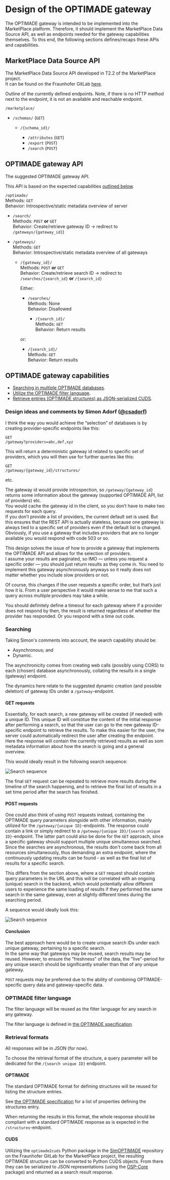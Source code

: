 # Design of the OPTIMADE gateway

The OPTIMADE gateway is intended to be implemented into the MarketPlace platform.
Therefore, it should implement the MarketPlace Data Source API, as well as endpoints needed for the gateway capabilities themselves.
To this end, the following sections defines/recaps these APIs and capabilities.

## MarketPlace Data Source API

The MarketPlace Data Source API developed in T2.2 of the MarketPlace project.  
It can be found on the Fraunhofer GitLab [here](https://gitlab.cc-asp.fraunhofer.de/MarketPlace/grantadatasourceapi).

Outline of the currently defined endpoints.
Note, if there is no HTTP method next to the endpoint, it is not an available and reachable endpoint.

`/marketplace/`

- `/schemas/` (`GET`)

  - `/{schema_id}/`

    - `/attributes` (`GET`)
    - `/export` (`POST`)
    - `/search` (`POST`)

## OPTIMADE gateway API

The suggested OPTIMADE gateway API.

This API is based on the expected capabilities [outlined below](#OPTIMADE-gateway-capabilities).

`/optimade/`  
Methods: `GET`  
Behavior: Introspective/static metadata overview of server

- `/search/`  
  Methods: `POST` **or** `GET`  
  Behavior: Create/retrieve gateway ID -> redirect to `/gateways/{gateway_id}`)

- `/gateways/`  
  Methods: `GET`  
  Behavior: Introspective/static metadata overview of all gateways

  - `/{gateway_id}/`  
    Methods: `POST` **or** `GET`  
    Behavior: Create/retrieve search ID -> redirect to `/searches/{search_id}` **or** `/{search_id}`

    Either:

    - `/searches/`  
      Methods: None  
      Behavior: Disallowed

      - `/{search_id}/`  
        Methods: `GET`  
        Behavior: Return results

    or:

    - `/{search_id}/`  
        Methods: `GET`  
        Behavior: Return results

## OPTIMADE gateway capabilities

- [Searching in multiple OPTIMADE databases](#Searching).
- [Utilize the OPTIMADE filter language](#OPTIMADE-filter-language).
- [Retrieve entries (OPTIMADE structures) as JSON-serialized CUDS](#Retrieval-formats).

### Design ideas and comments by Simon Adorf ([@csadorf](https://github.com/csadorf))

I think the way you would achieve the “selection” of databases is by creating provider-specific endpoints like this:

```console
GET
/gateway?providers=abc,def,xyz
```

This will return a deterministic gateway id related to specific set of providers, which you will then use for further queries like this:

```console
GET
/gateway/{gateway_id}/structures/
```

etc.

The gateway id would provide introspection, so `/gateway/{gateway_id}` returns some information about the gateway (supported OPTIMADE API, list of providers) etc.  
You would cache the gateway id in the client, so you don’t have to make two requests for each query.  
If you don’t provide a list of providers, the current default set is used.
But this ensures that the REST API is actually stateless, because one gateway is always tied to a specific set of providers even if the default list is changed.
Obviously, if you use a gateway that includes providers that are no longer available you would respond with code 503 or so.

This design solves the issue of how to provide a gateway that implements the OPTIMADE API and allows for the selection of providers.  
I assume your results are paginated, so IMO — unless you request a specific order — you should just return results as they come in.
You need to implement this gateway asynchronously anyways so it really does not matter whether you include slow providers or not.

Of course, this changes if the user requests a specific order, but that’s just how it is.
From a user perspective it would make sense to me that such a query across multiple providers may take a while.

You should definitely define a timeout for each gateway where if a provider does not respond by then, the result is returned regardless of whether the provider has responded.
Or you respond with a time out code.

### Searching

Taking Simon's comments into account, the search capability should be:

- Asynchronous; and
- Dynamic.

The asynchronicity comes from creating web calls (possibly using CORS) to each (chosen) database asynchronously, collating the results in a single (gateway) endpoint.

The dynamics here relate to the suggested dynamic creation (and possible deletion) of gateway IDs under a `/gateway`-endpoint.

#### GET requests

Essentially, for each search, a new gateway will be created (if needed) with a unique ID.
This unique ID will constitue the content of the initial response after performing a search, so that the user can go to the new gateway ID-specific endpoint to retrieve the results.
To make this easier for the user, the server could automatically redirect the user after creating the endpoint.
Here the response will contain the currently retrieved results as well as som metadata information about how the search is going and a general overview.

This would ideally result in the following search sequence:

![Search sequence](searching_get.svg)

The final `GET` request can be repeated to retrieve more results during the timeline of the search happening, and to retrieve the final list of results in a set time period after the search has finished.

#### POST requests

One could also think of using `POST` requests instead, containing the OPTIMADE query parameters alongside with other information, mainly utilized for the `/gateway/{unique ID}`-endpoints.
The response could contain a link or simply redirect to a `/gateway/{unique ID}/{search unique ID}`-endpoint.
The latter part could also be done for the `GET` approach, since a specific gateway should support multiple unique simultaneous searched.
Since the searches are asynchronous, the results don't come back from all resources simultaneously, thus demanding an extra endpoint, where the continuously updating results can be found - as well as the final list of results for a specific search.

This differs from the section above, where a `GET` request should contain query parameters in the URL and this will be correlated with an ongoing (unique) search in the backend, which would potentially allow different users to experience the same loading of results if they performed the same search in the same gateway, even at slightly different times during the searching period.

A sequence would ideally look this:

![Search sequence](searching_post.svg)

#### Conclusion

The best approach here would be to create unique search IDs under each unique gateway, pertaining to a specific search.  
In the same way that gateways may be reused, search results may be reused.
However, to ensure the "freshness" of the data, the "live"-period for any unique search should be significantly smaller than that of any unique gateway.

`POST` requests may be preferred due to the ability of combining OPTIMADE-specific query data and gateway-specific data.

### OPTIMADE filter language

The filter language will be reused as the filter language for any search in any gateway.

The filter language is defined in [the OPTIMADE specification](https://github.com/Materials-Consortia/OPTIMADE/blob/develop/optimade.rst#api-filtering-format-specification).

### Retrieval formats

All responses will be in JSON (for now).

To choose the retrieval format of the structure, a query parameter will be dedicated for the `/{search unique ID}` endpoint.

#### OPTIMADE

The standard OPTIMADE format for defining structures will be reused for listing the structure entries.

See [the OPTIMADE specification](https://github.com/Materials-Consortia/OPTIMADE/blob/develop/optimade.rst#structures-entries) for a list of properties defining the structures entry.

When returning the results in this format, the whole response should be compliant with a standard OPTIMADE response as is expected in the `/structures`-endpoint.

#### CUDS

Utilizing the `optimade2cuds` Python package in the [SimOPTIMADE](https://gitlab.cc-asp.fraunhofer.de/MarketPlace/SimOPTIMADE) repository on the Fraunhofer GitLab for the MarketPlace project, the resulting OPTIMADE structure can be converted to Python CUDS objects.
From there they can be serialized to JSON representations (using the [OSP-Core](https://github.com/simphony/osp-core) package) and returned as a search result response.
